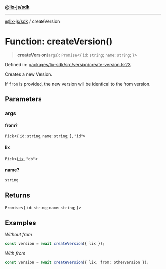 [**@lix-js/sdk**](../README.md)

***

[@lix-js/sdk](../README.md) / createVersion

# Function: createVersion()

> **createVersion**(`args`): `Promise`\<\{ `id`: `string`; `name`: `string`; \}\>

Defined in: [packages/lix-sdk/src/version/create-version.ts:23](https://github.com/opral/monorepo/blob/bb6249bc1f353fcb132d1694b6c77522c0283a94/packages/lix-sdk/src/version/create-version.ts#L23)

Creates a new Version.

If `from` is provided, the new version will be identical to the from version.

## Parameters

### args

#### from?

`Pick`\<\{ `id`: `string`; `name`: `string`; \}, `"id"`\>

#### lix

`Pick`\<[`Lix`](../type-aliases/Lix.md), `"db"`\>

#### name?

`string`

## Returns

`Promise`\<\{ `id`: `string`; `name`: `string`; \}\>

## Examples

_Without from_

  ```ts
  const version = await createVersion({ lix });
  ```

_With from_

  ```ts
  const version = await createVersion({ lix, from: otherVersion });
  ```

